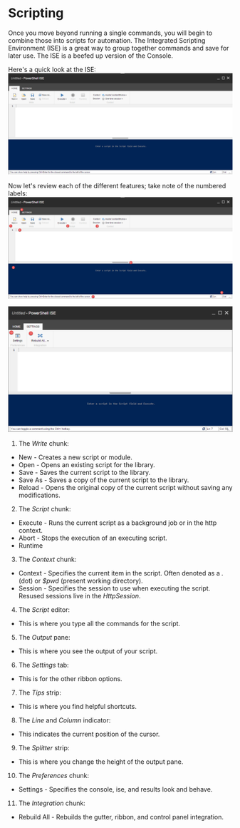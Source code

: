 # Scripting

Once you move beyond running a single commands, you will begin to combine those into scripts for automation.
The Integrated Scripting Environment (ISE) is a great way to group together commands and save for later use. The ISE is a beefed up version of the Console.

Here's a quick look at the ISE:
![ISE](images/screenshots/ise-empty.png)

Now let's review each of the different features; take note of the numbered labels:
![ISE Home](images/screenshots/ise-home.png)

![ISE Home](images/screenshots/ise-settings.png)

 1. The *Write* chunk:
  * New - Creates a new script or module.
  * Open - Opens an existing script for the library.
  * Save - Saves the current script to the library.
  * Save As - Saves a copy of the current script to the library.
  * Reload - Opens the original copy of the current script without saving any modifications.
 2. The *Script* chunk:
  * Execute - Runs the current script as a background job or in the http context.
  * Abort - Stops the execution of an executing script.
  * Runtime
 3. The *Context* chunk:
  * Context - Specifies the current item in the script. Often denoted as a *.* (dot) or *$pwd* (present working directory).
  * Session - Specifies the session to use when executing the script. Resused sessions live in the *HttpSession*.
 4. The *Script* editor:
  * This is where you type all the commands for the script.
 5. The *Output* pane:
  * This is where you see the output of your script.
 6. The *Settings* tab:
  * This is for the other ribbon options.
 7. The *Tips* strip:
  * This is where you find helpful shortcuts.
 8. The *Line* and *Column* indicator:
  * This indicates the current position of the cursor.
 9. The *Splitter* strip:
  * This is where you change the height of the output pane.
 10. The *Preferences* chunk:
  * Settings - Specifies the console, ise, and results look and behave.
 11. The *Integration* chunk:
  * Rebuild All - Rebuilds the gutter, ribbon, and control panel integration.